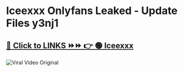 
 # Iceexxx Onlyfans Leaked - Update Files y3nj1

## <h2><a href="https://clipsfans.com/Iceexxx&ref=git">🔗 Click to LINKS ⏩⏩ 👉 🟢 Iceexxx </a></h2>

<a href="https://clipsfans.com/Iceexxx&ref=git" rel="nofollow" data-target="animated-image.originalLink"><img src="https://i.ibb.co.com/xMMVF88/686577567.gif" alt="Viral Video Original" style="max-width: 100%; display: inline-block;" data-target="animated-image.originalImage"></a>

